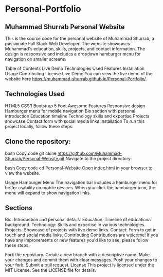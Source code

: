 # Personal-Portfolio

## Muhammad Shurrab Personal Website
This is the source code for the personal website of Muhammad Shurrab, a passionate Full Stack Web Developer. The website showcases Muhammad's education, skills, projects, and contact information. The design is responsive and includes a dropdown hamburger menu for navigation on smaller screens.

Table of Contents
Live Demo
Technologies Used
Features
Installation
Usage
Contributing
License
Live Demo
You can view the live demo of the website here https://muhammad-shurrab.github.io/Personal-Portfolio/.

## Technologies Used
HTML5
CSS3
Bootstrap 5
Font Awesome
Features
Responsive design
Hamburger menu for mobile navigation
Bio section with personal introduction
Education timeline
Technology skills and expertise
Projects showcase
Contact form with social media links
Installation
To run this project locally, follow these steps:

## Clone the repository:

bash
Copy code
git clone https://github.com/Muhammad-Shurrab/Personal-Website.git
Navigate to the project directory:

bash
Copy code
cd Personal-Website
Open index.html in your browser to view the website.

Usage
Hamburger Menu
The navigation bar includes a hamburger menu for better usability on mobile devices. When you click the hamburger icon, the menu will expand to show navigation links.

## Sections
Bio: Introduction and personal details.
Education: Timeline of educational background.
Technology: Skills and expertise in various technologies.
Projects: Showcase of projects with live demo links.
Contact: Form to get in touch and social media links.
Contributing
Contributions are welcome! If you have any improvements or new features you'd like to see, please follow these steps:

Fork the repository.
Create a new branch with a descriptive name.
Make your changes and commit them with clear messages.
Push your changes to your fork.
Submit a pull request.
License
This project is licensed under the MIT License. See the LICENSE file for details.

